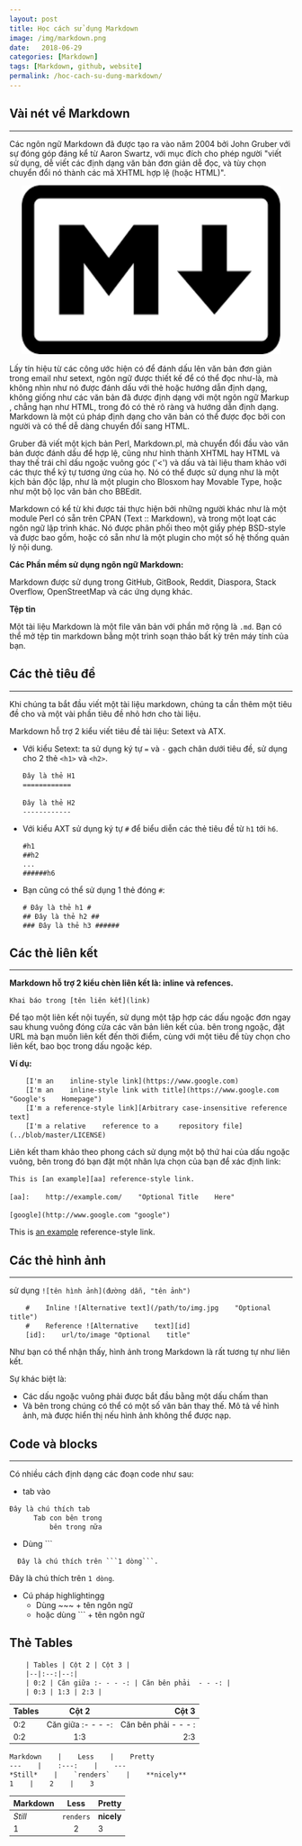```yaml
---
layout: post
title: Học cách sử dụng Markdown
image: /img/markdown.png
date:   2018-06-29
categories: [Markdown]
tags: [Markdown, github, website]
permalink: /hoc-cach-su-dung-markdown/
---
```


## Vài nét về Markdown
---

Các ngôn ngữ Markdown đã được tạo ra vào năm 2004 bởi John Gruber với sự đóng góp đáng kể từ Aaron Swartz, với mục đích cho phép người "viết sử dụng, dễ viết các định dạng văn bản đơn giản dễ đọc, và tùy chọn chuyển đổi nó thành các mã XHTML hợp lệ (hoặc HTML)".

<p align="center">
  <img width="460" height="300" src="/img/markdown.png">
</p>

Lấy tín hiệu từ các công ước hiện có để đánh dấu lên văn bản đơn giản trong email như setext, ngôn ngữ được thiết kế để có thể đọc như-là, mà không nhìn như nó được đánh dấu với thẻ hoặc hướng dẫn định dạng, không giống như các văn bản đã được định dạng với một ngôn ngữ Markup , chẳng hạn như HTML, trong đó có thẻ rõ ràng và hướng dẫn định dạng. Markdown là một cú pháp định dạng cho văn bản có thể được đọc bởi con người và có thể dễ dàng chuyển đổi sang HTML.

Gruber đã viết một kịch bản Perl, Markdown.pl, mà chuyển đổi đầu vào văn bản được đánh dấu để hợp lệ, cũng như hình thành XHTML hay HTML và thay thế trái chỉ dấu ngoặc vuông góc ('<') và dấu và tài liệu tham khảo với các thực thể ký tự tương ứng của họ. Nó có thể được sử dụng như là một kịch bản độc lập, như là một plugin cho Blosxom hay Movable Type, hoặc như một bộ lọc văn bản cho BBEdit.

Markdown có kể từ khi được tái thực hiện bởi những người khác như là một module Perl có sẵn trên CPAN (Text :: Markdown), và trong một loạt các ngôn ngữ lập trình khác. Nó được phân phối theo một giấy phép BSD-style và được bao gồm, hoặc có sẵn như là một plugin cho một số hệ thống quản lý nội dung.

**Các Phần mềm sử dụng ngôn ngữ Markdown:**

Markdown được sử dụng trong GitHub, GitBook, Reddit, Diaspora, Stack Overflow, OpenStreetMap và các ứng dụng khác.

**Tệp tin**

Một tài liệu Markdown là một file văn bản với phần mở rộng là ```.md```. Bạn có thể mở tệp tin markdown bằng một trình soạn thảo bất kỳ trên máy tính của bạn.

## Các thẻ tiêu đề
---
Khi chúng ta bắt đầu viết một tài liệu markdown, chúng ta cần thêm một tiêu đề cho và một vài phần tiêu đề nhỏ hơn cho tài liệu.

Markdown hỗ trợ 2 kiểu viết tiêu đề tài liệu: Setext và ATX.
* Với kiểu Setext: ta sử dụng ký tự ```=``` và ```-``` gạch chân dưới tiêu đề, sử dụng cho 2 thẻ ```<h1>``` và ```<h2>```.
  ```
  Đây là thẻ H1
  ============

  Đây là thẻ H2
  ------------
  ```
  
* Với kiểu AXT sử dụng ký tự ```#``` để biểu diễn các thẻ tiêu đề từ ```h1``` tới ```h6```.
  ```
  #h1
  ##h2
  ...
  ######h6
  ```
  
* Bạn cũng có thể sử dụng 1 thẻ đóng ```#```:
  ```
  # Đây là thẻ h1 #
  ## Đây là thẻ h2 ##
  ### Đây là thẻ h3 ######
  ```
  
## Các thẻ liên kết
---
**Markdown hỗ trợ 2 kiểu chèn liên kết là: inline và refences.**
~~~
Khai báo trong [tên liên kết](link) 
~~~

Để tạo một liên kết nội tuyến, sử dụng một tập hợp các dấu ngoặc đơn ngay sau khung vuông đóng cửa các văn bản liên kết của. bên trong ngoặc, đặt URL mà bạn muốn liên kết đến thời điểm, cùng với một tiêu đề tùy chọn cho liên kết, bao bọc trong dấu ngoặc kép.

**Ví dụ:**
``` 
    [I'm an    inline-style link](https://www.google.com)
    [I'm an    inline-style link with title](https://www.google.com "Google's    Homepage")
    [I'm a reference-style link][Arbitrary case-insensitive reference text]
    [I'm a relative    reference to a     repository file](../blob/master/LICENSE)
```

Liên kết tham khảo theo phong cách sử dụng một bộ thứ hai của dấu ngoặc vuông, bên trong đó bạn đặt một nhãn lựa chọn của bạn để xác định link:
```
This is [an example][aa] reference-style link.

[aa]:    http://example.com/    "Optional Title    Here"

[google](http://www.google.com "google")
```
This is [an example](http://example.com/) reference-style link.

## Các thẻ hình ảnh
---
sử dụng ```![tên hình ảnh](đường dẫn, "tên ảnh")```
~~~
    #    Inline ![Alternative text](/path/to/img.jpg    "Optional    title")
    #    Reference ![Alternative    text][id]
    [id]:    url/to/image "Optional    title"
~~~    
Như bạn có thể nhận thấy, hình ảnh trong Markdown là rất tương tự như liên kết.

Sự khác biệt là:
* Các dấu ngoặc vuông phải được bắt đầu bằng một dấu chấm than
* Và bên trong chúng có thể có một số văn bản thay thế. Mô tả về hình ảnh, mà được hiển thị nếu hình ảnh không thể được nạp.

## Code và blocks
---
Có nhiều cách định dạng các đoạn code như sau:

* tab vào
~~~
Đây là chú thích tab
      Tab con bên trong
          bên trong nữa
~~~          
* Dùng ```
~~~
  Đây là chú thích trên ```1 dòng```.
~~~
Đây là chú thích trên ```1 dòng```.

* Cú pháp highlightingg
  * Dùng ~~~ + tên ngôn ngữ
  * hoặc dùng ``` + tên ngôn ngữ
  
  
## Thẻ Tables
``` 
    | Tables | Cột 2 | Cột 3 |
    |--|:--:|--:|
    | 0:2 | Căn giữa :- - - -: | Căn bên phải  - - -: |
    | 0:3 | 1:3 | 2:3 |
```

| Tables | Cột 2 | Cột 3 |
|--|:--:|--:|
| 0:2 | Căn giữa :- - - -: | Căn bên phải - - - : |
| 0:2 | 1:3 | 2:3 |


```
Markdown    |    Less    |    Pretty
---    |    :---:    |    ---
*Still*    |    `renders`    |    **nicely**
1    |    2    |    3
```

Markdown  | Less  |  Pretty
--- | :---: | ---
*Still* |	`renders` |	**nicely**
1 |	2 |	3

